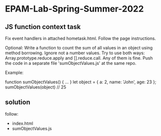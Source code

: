 # EPAM-Lab-Spring-Summer-2022

## JS function context task

Fix event handlers in attached hometask.html. Follow the page instructions.

Optional: Write a function to count the sum of all values in an object using method borrowing. Ignore not a number values. Try to use both ways: Array.prototype.reduce.apply and [].reduce.call. Any of them is fine. Push the code in a separate file 'sumObjectValues.js' at the same repo.

Example:

function sumObjectValues() { ... }
let object = {
  a: 2,
  name: 'John',
  age: 23
};
sumObjectValues(object) // 25

## solution
follow:
- index.html
- sumObjectValues.js
